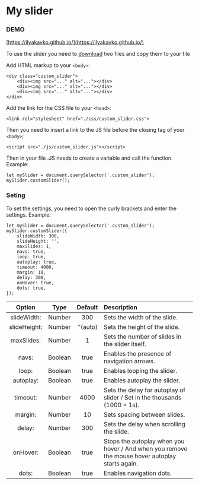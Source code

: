 # My slider

### DEMO

[https://ilyakavko.github.io/](https://ilyakavko.github.io/)

To use the slider you need to <a href="https://github.com/IlyaKavko/Slider">download</a> two files and copy them to your file

Add HTML markup to your `<body>`:

    <div class="custom_slider">
        <div><img src="..." alt="..."></div>
        <div><img src="..." alt="..."></div>
        <div><img src="..." alt="..."></div>
    </div>

Add the link for the CSS file to your `<head>`:

    <link rel="stylesheet" href="./css/custom_slider.css">
    
Then you need to insert a link to the JS file before the closing tag of your `<body>`;

    <script src="./js/custom_slider.js"></script>
    
Then in your file .JS needs to create a variable and call the function. Example:

    let mySlider = document.querySelector('.custom_slider');
    mySlider.customSlider();
    
### Seting

To set the settings, you need to open the curly brackets and enter the settings. Example:
    
    let mySlider = document.querySelector('.custom_slider');
    mySlider.customSlider({
        slideWidth: 300,
        slideHeight: '',
        maxSlides: 1,
        navs: true,
        loop: true,
        autoplay: true,
        timeout: 4000,
        margin: 10,
        delay: 300,
        onHover: true,
        dots: true,
    });
  
Option          | Type            |Default           |        Description                       |
:-------------: | :-------------: | :--------------: | :--------------------------------        |
slideWidth:     | Number          | 300              | Sets the width of the slide.             |
slideHeight:    | Number          | ''(auto)         | Sets the height of the slide.            |
maxSlides:      | Number          | 1                | Sets the number of slides in the slider itself.|
navs:           | Boolean         | true             | Enables the presence of navigation arrows.|
loop:           | Boolean         | true             | Enables looping the slider.              |
autoplay:       | Boolean         | true             | Enables autoplay the slider.             |
timeout:        | Number          | 4000             | Sets the delay for autoplay of slider / Set in the thousands (1000 = 1s).|
margin:         | Number          | 10               | Sets spacing between slides.             |
delay:          | Number          | 300              | Sets the delay when scrolling the slide. |
onHover:        | Boolean         | true             | Stops the autoplay when you hover / And when you remove the mouse hover autoplay starts again.|
dots:           | Boolean         | true             | Enables navigation dots. |
